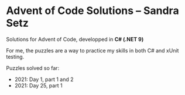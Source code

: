 ﻿# Advent of Code Solutions – Sandra Setz

Solutions for Advent of Code, developped in **C# (.NET 9)** 

For me, the puzzles are a way to practice my skills in both C# and xUnit testing.

Puzzles solved so far:
- 2021: Day 1, part 1 and 2
- 2021: Day 25, part 1

